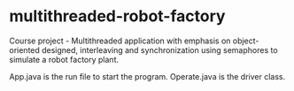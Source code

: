 # multithreaded-robot-factory
Course project - Multithreaded application with emphasis on object-oriented designed, interleaving and synchronization using semaphores to simulate a robot factory plant.

App.java is the run file to start the program.
Operate.java is the driver class.
